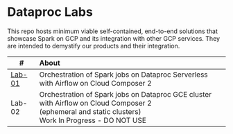 # Dataproc Labs

This repo hosts minimum viable self-contained, end-to-end solutions that showcase Spark on GCP and its integration with other GCP services. They are intended to demystify our products and their integration.

| # | About | 
| -- | :--- |  
| [Lab-01](https://github.com/anagha-google/dataproc-labs/tree/main/1-dataproc-serverless-with-terraform) |  Orchestration of Spark jobs on Dataproc Serverless with Airflow on Cloud Composer 2 | 
| Lab-02|  Orchestration of Spark jobs on Dataproc GCE cluster with Airflow on Cloud Composer 2 <br>(ephemeral and static  clusters) <br>Work In Progress - DO NOT USE| 


